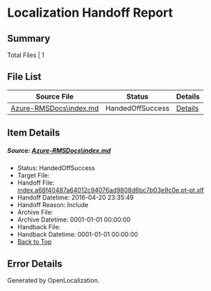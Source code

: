 # <a name='report-top'></a> Localization Handoff Report

## Summary
 Total Files | 1

## File List
 Source File | Status | Details 
 ----------- | ------ | ------- 
 [Azure-RMSDocs\index.md](https://github.com/Microsoft/Azure-RMSDocs-pr/blob/cca68cd8ccb791b25c2282277a2cf4ac99be4045/Azure-RMSDocs/index.md) | HandedOffSuccess | [Details](#0fa0f5c4377a272cecad174ad9aa70dfc7cc7299162)

## Item Details
##### <a name='0fa0f5c4377a272cecad174ad9aa70dfc7cc7299162'></a> Source: [Azure-RMSDocs\index.md](https://github.com/Microsoft/Azure-RMSDocs-pr/blob/cca68cd8ccb791b25c2282277a2cf4ac99be4045/Azure-RMSDocs/index.md)
* Status: HandedOffSuccess
* Target File: 
* Handoff File: [index.a68f40487a64012c94076ad9808d6bc7b03e9c0e.pt-pt.xlf](https://github.com/Microsoft/EM.handoff/blob/5dc2f1308e69c51acfdc132304c6cf6cef413ab9/ol-handoff/Microsoft/Azure-RMSDocs-pr.pt-pt/master/index.a68f40487a64012c94076ad9808d6bc7b03e9c0e.pt-pt.xlf)
* Handoff Datetime: 2016-04-20 23:35:49
* Handoff Reason: Include
* Archive File: 
* Archive Datetime: 0001-01-01 00:00:00
* Handback File: 
* Handback Datetime: 0001-01-01 00:00:00
* [Back to Top](#report-top)


## Error Details

Generated by OpenLocalization.
